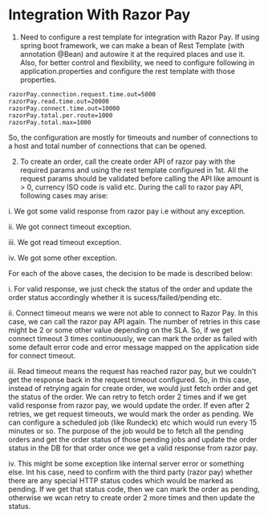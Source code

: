 # Integration With Razor Pay

1. Need to configure a rest template for integration with Razor Pay. If using spring boot framework, we can make a bean of Rest Template (with annotation @Bean) and autowire it at the required places and use it. Also, for better control and flexibility, we need to configure following in application.properties and configure the rest template with those properties.

```
razorPay.connection.request.time.out=5000
razorPay.read.time.out=20000
razorPay.connect.time.out=10000
razorPay.total.per.route=1000
razorPay.total.max=1000
```

  So, the configuration are mostly for timeouts and number of connections to a host and total number of connections that can be opened.
  
2. To create an order, call the create order API of razor pay with the required params and using the rest template configured in 1st. All the request params should be validated before calling the API like amount is > 0, currency ISO code is valid etc. During the call to razor pay API, following cases may arise:

i. We got some valid response from razor pay i.e without any exception.

ii. We got connect timeout exception.

iii. We got read timeout exception.

iv. We got some other exception.

For each of the above cases, the decision to be made is described below:

i. For valid response, we just check the status of the order and update the order status accordingly whether it is sucess/failed/pending etc.

ii.  Connect timeout means we were not able to connect to Razor Pay. In this case, we can call the razor pay API again. The number of retries in this case might be 2 or some other value depending on the SLA. So, if we get connect timeout 3 times continuously, we can mark the order as failed with some default error code and error message mapped on the application side for connect timeout.

iii. Read timeout means the request has reached razor pay, but we couldn't get the response back in the request timeout configured. So, in this case, instead of retrying again for create order, we would just fetch order and get the status of the order. We can retry to fetch order 2 times and if we get valid response from razor pay, we would update the order. If even after 2 retries, we get request timeouts, we would mark the order as pending. We can configure a scheduled job (like Rundeck) etc which would run every 15 minutes or so. The purpose of the job would be to fetch all the pending orders and get the order status of those pending jobs and update the order status in the DB for that order once we get a valid response from razor pay.

iv. This might be some exception like internal server error or something else. Int his case, need to confirm with the third party (razor pay) whether there are any special HTTP status codes which would be marked as pending. If we get that status code, then we can mark the order as pending, otherwise we wcan retry to create order 2 more times and then update the status.


